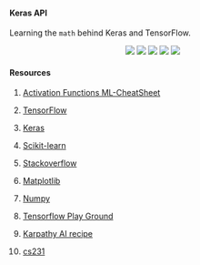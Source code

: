 #### Keras API
Learning the ``math`` behind Keras and TensorFlow.

<p align="center">
 <img src="https://img.shields.io/static/v1?label=language&message=python&color=green"/>
<img src="https://img.shields.io/static/v1?label=package&message=tensorflow&color=orange"/>
<img src="https://img.shields.io/static/v1?label=package&message=numpy&color=blue"/>
<img src="https://img.shields.io/static/v1?label=package&message=keras&color=red"/>
<img src="https://img.shields.io/static/v1?label=package&message=scikit-learn&color=inactive"/> 
</p>

#### Resources
1. [Activation Functions ML-CheatSheet](https://ml-cheatsheet.readthedocs.io/en/latest/activation_functions.html)

2. [TensorFlow](https://www.tensorflow.org/)

3. [Keras](https://keras.io/)

4. [Scikit-learn](https://scikit-learn.org/stable/index.html)

5. [Stackoverflow](https://stackoverflow.com/)

6. [Matplotlib](https://matplotlib.org/)

8. [Numpy](https://numpy.org/)

9. [Tensorflow Play Ground](https://playground.tensorflow.org/)

10. [Karpathy AI recipe](http://karpathy.github.io/2019/04/25/recipe/)

11. [cs231](https://cs231n.github.io/neural-networks-case-study/)
